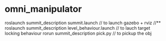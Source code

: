 # omni_manipulator
roslaunch summit_description summit.launch // to launch gazebo + rviz //**
roslaunch summit_description level_behaviour.launch // to lauch target locking behaviour
rorun summit_description pick.py // to pickup the obj
